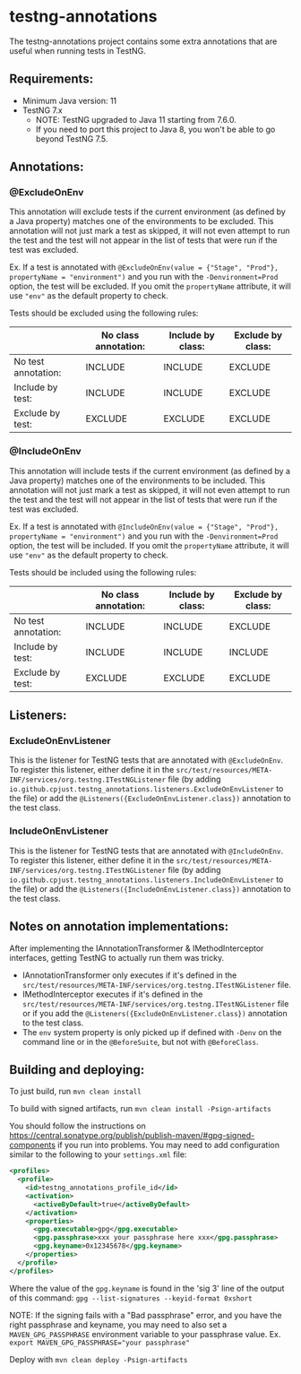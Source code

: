 # testng-annotations
The testng-annotations project contains some extra annotations that are useful when running tests in TestNG.

## Requirements:
- Minimum Java version: 11
- TestNG 7.x
  - NOTE: TestNG upgraded to Java 11 starting from 7.6.0.
  - If you need to port this project to Java 8, you won't be able to go beyond TestNG 7.5.

## Annotations:

### @ExcludeOnEnv
This annotation will exclude tests if the current environment (as defined by a Java property) matches one of the
environments to be excluded.  This annotation will not just mark a test as skipped, it will not even attempt to run the
test and the test will not appear in the list of tests that were run if the test was excluded.

Ex. If a test is annotated with `@ExcludeOnEnv(value = {"Stage", "Prod"}, propertyName = "environment")` and you run
with the `-Denvironment=Prod` option, the test will be excluded.  If you omit the `propertyName` attribute, it will use
`"env"` as the default property to check.

Tests should be excluded using the following rules:

|                     | No class annotation: | Include by class: | Exclude by class: |
| ------------------- | -------------------- | ----------------- | ----------------- |
| No test annotation: |    INCLUDE           |   INCLUDE         |   EXCLUDE         |
| Include by test:    |    INCLUDE           |   INCLUDE         |   EXCLUDE         |
| Exclude by test:    |    EXCLUDE           |   EXCLUDE         |   EXCLUDE         |

### @IncludeOnEnv
This annotation will include tests if the current environment (as defined by a Java property) matches one of the
environments to be included.  This annotation will not just mark a test as skipped, it will not even attempt to run the
test and the test will not appear in the list of tests that were run if the test was excluded.

Ex. If a test is annotated with `@IncludeOnEnv(value = {"Stage", "Prod"}, propertyName = "environment")` and you run
with the `-Denvironment=Prod` option, the test will be included.  If you omit the `propertyName` attribute, it will use
`"env"` as the default property to check.

Tests should be included using the following rules:

|                     | No class annotation: | Include by class: | Exclude by class: |
| ------------------- | -------------------- | ----------------- | ----------------- |
| No test annotation: |    INCLUDE           |   INCLUDE         |   EXCLUDE         |
| Include by test:    |    INCLUDE           |   INCLUDE         |   INCLUDE         |
| Exclude by test:    |    EXCLUDE           |   EXCLUDE         |   EXCLUDE         |

## Listeners:

### ExcludeOnEnvListener
This is the listener for TestNG tests that are annotated with `@ExcludeOnEnv`.
To register this listener, either define it in the `src/test/resources/META-INF/services/org.testng.ITestNGListener`
file (by adding `io.github.cpjust.testng_annotations.listeners.ExcludeOnEnvListener` to the file)
or add the `@Listeners({ExcludeOnEnvListener.class})` annotation to the test class.

### IncludeOnEnvListener
This is the listener for TestNG tests that are annotated with `@IncludeOnEnv`.
To register this listener, either define it in the `src/test/resources/META-INF/services/org.testng.ITestNGListener`
file (by adding `io.github.cpjust.testng_annotations.listeners.IncludeOnEnvListener` to the file)
or add the `@Listeners({IncludeOnEnvListener.class})` annotation to the test class.

## Notes on annotation implementations:
After implementing the IAnnotationTransformer & IMethodInterceptor interfaces, getting TestNG to actually run them was tricky.
- IAnnotationTransformer only executes if it's defined in the `src/test/resources/META-INF/services/org.testng.ITestNGListener` file.
- IMethodInterceptor executes if it's defined in the `src/test/resources/META-INF/services/org.testng.ITestNGListener` file or 
  if you add the `@Listeners({ExcludeOnEnvListener.class})` annotation to the test class.
- The `env` system property is only picked up if defined with `-Denv` on the command line or in the `@BeforeSuite`, but not with `@BeforeClass`.

## Building and deploying:
To just build, run `mvn clean install`

To build with signed artifacts, run `mvn clean install -Psign-artifacts`

You should follow the instructions on https://central.sonatype.org/publish/publish-maven/#gpg-signed-components if you run into problems.
You may need to add configuration similar to the following to your `settings.xml` file:

```xml
<profiles>
  <profile>
    <id>testng_annotations_profile_id</id>
    <activation>
      <activeByDefault>true</activeByDefault>
    </activation>
    <properties>
      <gpg.executable>gpg</gpg.executable>
      <gpg.passphrase>xxx your passphrase here xxx</gpg.passphrase>
      <gpg.keyname>0x12345678</gpg.keyname>
    </properties>
  </profile>
</profiles>
```

Where the value of the `gpg.keyname` is found in the 'sig 3' line of the output of this command: `gpg --list-signatures --keyid-format 0xshort`

NOTE: If the signing fails with a "Bad passphrase" error, and you have the right passphrase and keyname, you may need to also set a
`MAVEN_GPG_PASSPHRASE` environment variable to your passphrase value.  Ex. `export MAVEN_GPG_PASSPHRASE="your passphrase"`

Deploy with `mvn clean deploy -Psign-artifacts`
